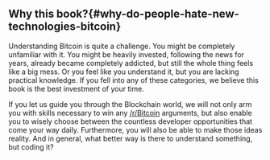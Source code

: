 ## Why this book?{#why-do-people-hate-new-technologies-bitcoin}

Understanding Bitcoin is quite a challenge. You might be completely unfamiliar with it. You might be heavily invested, following the news for years, already became completely addicted, but still the whole thing feels like a big mess. Or you feel like you understand it, but you are lacking practical knowledge. If you fell into any of these categories, we believe this book is the best investment of your time.  

If you let us guide you through the Blockchain world, we will not only arm you with skills necessary to win any [/r/Bitcoin](http://www.reddit.com/r/Bitcoin/) arguments, but also enable you to wisely choose between the countless developer opportunities that come your way daily. Furthermore, you will also be able to make those ideas reality. And in general, what better way is there to understand something, but coding it?  
